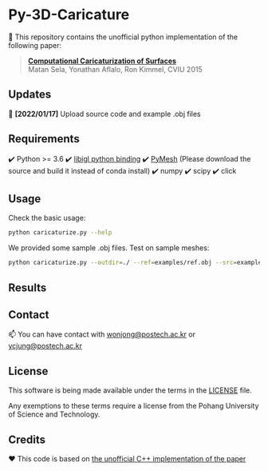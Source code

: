 
# Py-3D-Caricature


📝 This repository contains the unofficial python implementation of the following paper:

> **[Computational Caricaturization of Surfaces](https://www.cs.technion.ac.il/~ron/PAPERS/Journal/SelaAflaloKimmel_CVIU2015.pdf)**<br>
> Matan Sela, Yonathan Aflalo, Ron Kimmel, CVIU 2015

## Updates
🚀 **[2022/01/17]** Upload source code and example .obj files

## Requirements
✔️ Python >= 3.6 
✔️ [libigl python binding](https://libigl.github.io/libigl-python-bindings/) 
✔️ [PyMesh](https://pymesh.readthedocs.io/en/latest/installation.html) (Please download the source and build it instead of conda install) 
✔️ numpy 
✔️ scipy 
✔️ click  


## Usage

Check the basic usage:
```bash
python caricaturize.py --help
```
We provided some sample .obj files. Test on sample meshes:
```bash
python caricaturize.py --outdir=./ --ref=examples/ref.obj --src=examples/src.obj --beta=0.6
```

## Results



## Contact
📫 You can have contact with [wonjong@postech.ac.kr](mailto:wonjong@postech.ac.kr) or [ycjung@postech.ac.kr](mailto:ycjung@postech.ac.kr)

## License
This software is being made available under the terms in the [LICENSE](LICENSE) file.

Any exemptions to these terms require a license from the Pohang University of Science and Technology.

## Credits
❤️ This code is based on [the unofficial C++ implementation of the paper](https://github.com/NVlabs/stylegan2)
